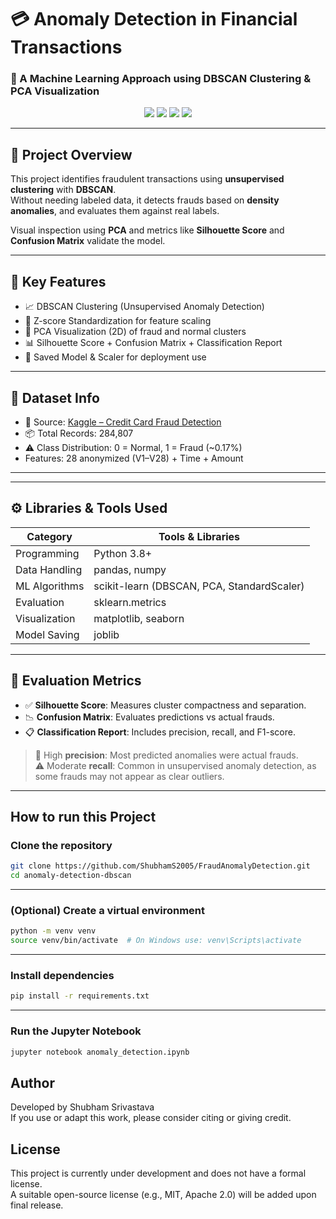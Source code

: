 # 💳 Anomaly Detection in Financial Transactions  
### 🧠 A Machine Learning Approach using DBSCAN Clustering & PCA Visualization

<div align="center">
  <img src="https://img.shields.io/badge/Python-3.8%2B-blue?style=flat-square" />
  <img src="https://img.shields.io/badge/ML-DBSCAN-yellowgreen?style=flat-square" />
  <img src="https://img.shields.io/badge/Unsupervised-Learning-orange?style=flat-square" />
  <img src="https://img.shields.io/badge/Status-Completed-brightgreen?style=flat-square" />
</div>

---

## 📌 Project Overview

This project identifies fraudulent transactions using **unsupervised clustering** with **DBSCAN**.  
Without needing labeled data, it detects frauds based on **density anomalies**, and evaluates them against real labels.

Visual inspection using **PCA** and metrics like **Silhouette Score** and **Confusion Matrix** validate the model.

---

## 🧠 Key Features

- 📈 DBSCAN Clustering (Unsupervised Anomaly Detection)
- 🧮 Z-score Standardization for feature scaling
- 🧠 PCA Visualization (2D) of fraud and normal clusters
- 📊 Silhouette Score + Confusion Matrix + Classification Report
- 💾 Saved Model & Scaler for deployment use

---

## 📁 Dataset Info

- 📍 Source: [Kaggle – Credit Card Fraud Detection](https://www.kaggle.com/datasets/mlg-ulb/creditcardfraud)
- 📦 Total Records: 284,807
- ⚠️ Class Distribution: 0 = Normal, 1 = Fraud (~0.17%)
- Features: 28 anonymized (V1–V28) + Time + Amount

---

---

## ⚙️ Libraries & Tools Used

| Category        | Tools & Libraries                           |
|----------------|----------------------------------------------|
| Programming    | Python 3.8+                                  |
| Data Handling  | pandas, numpy                                |
| ML Algorithms  | scikit-learn (DBSCAN, PCA, StandardScaler)   |
| Evaluation     | sklearn.metrics  |
| Visualization  | matplotlib, seaborn                          |
| Model Saving   | joblib                                       |

---

## 🧪 Evaluation Metrics

- ✅ **Silhouette Score**: Measures cluster compactness and separation.
- 📉 **Confusion Matrix**: Evaluates predictions vs actual frauds.
- 📋 **Classification Report**: Includes precision, recall, and F1-score.

> 📍 High **precision**: Most predicted anomalies were actual frauds.  
> ⚠️ Moderate **recall**: Common in unsupervised anomaly detection, as some frauds may not appear as clear outliers.

---

## How to run this Project

### Clone the repository
```bash
git clone https://github.com/ShubhamS2005/FraudAnomalyDetection.git
cd anomaly-detection-dbscan
```
---
### (Optional) Create a virtual environment
```bash
python -m venv venv
source venv/bin/activate  # On Windows use: venv\Scripts\activate
```
---
### Install dependencies
```bash
pip install -r requirements.txt
```
---
### Run the Jupyter Notebook
```bash
jupyter notebook anomaly_detection.ipynb
```
## Author
Developed by Shubham Srivastava \
If you use or adapt this work, please consider citing or giving credit.

## License
This project is currently under development and does not have a formal license. \
A suitable open-source license (e.g., MIT, Apache 2.0) will be added upon final release.
